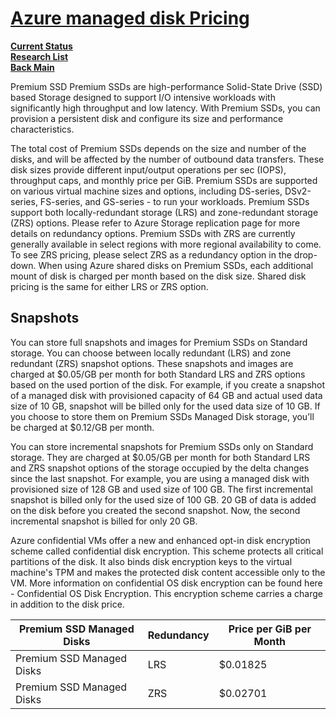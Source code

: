 # **[Azure managed disk Pricing](https://azure.microsoft.com/en-us/pricing/details/managed-disks/)**

**[Current Status](../../../../../development/status/weekly/current_status.md)**\
**[Research List](../../../../research_list.md)**\
**[Back Main](../../../../../README.md)**

Premium SSD
Premium SSDs are high-performance Solid-State Drive (SSD) based Storage designed to support I/O intensive workloads with significantly high throughput and low latency. With Premium SSDs, you can provision a persistent disk and configure its size and performance characteristics.

The total cost of Premium SSDs depends on the size and number of the disks, and will be affected by the number of outbound data transfers. These disk sizes provide different input/output operations per sec (IOPS), throughput caps, and monthly price per GiB. Premium SSDs are supported on various virtual machine sizes and options, including DS-series, DSv2-series, FS-series, and GS-series - to run your workloads. Premium SSDs support both locally-redundant storage (LRS) and zone-redundant storage (ZRS) options. Please refer to Azure Storage replication page for more details on redundancy options. Premium SSDs with ZRS are currently generally available in select regions with more regional availability to come. To see ZRS pricing, please select ZRS as a redundancy option in the drop-down. When using Azure shared disks on Premium SSDs, each additional mount of disk is charged per month based on the disk size. Shared disk pricing is the same for either LRS or ZRS option.

## Snapshots

You can store full snapshots and images for Premium SSDs on Standard storage. You can choose between locally redundant (LRS) and zone redundant (ZRS) snapshot options. These snapshots and images are charged at $0.05/GB per month for both Standard LRS and ZRS options based on the used portion of the disk. For example, if you create a snapshot of a managed disk with provisioned capacity of 64 GB and actual used data size of 10 GB, snapshot will be billed only for the used data size of 10 GB. If you choose to store them on Premium SSDs Managed Disk storage, you’ll be charged at $0.12/GB per month.

You can store incremental snapshots for Premium SSDs only on Standard storage. They are charged at $0.05/GB per month for both Standard LRS and ZRS snapshot options of the storage occupied by the delta changes since the last snapshot. For example, you are using a managed disk with provisioned size of 128 GB and used size of 100 GB. The first incremental snapshot is billed only for the used size of 100 GB. 20 GB of data is added on the disk before you created the second snapshot. Now, the second incremental snapshot is billed for only 20 GB.

Azure confidential VMs offer a new and enhanced opt-in disk encryption scheme called confidential disk encryption. This scheme protects all critical partitions of the disk. It also binds disk encryption keys to the virtual machine's TPM and makes the protected disk content accessible only to the VM. More information on confidential OS disk encryption can be found here - Confidential OS Disk Encryption. This encryption scheme carries a charge in addition to the disk price.

| Premium SSD Managed Disks | Redundancy | Price per GiB per Month |
|---------------------------|------------|-------------------------|
| Premium SSD Managed Disks | LRS        | $0.01825                |
| Premium SSD Managed Disks | ZRS        | $0.02701                |
